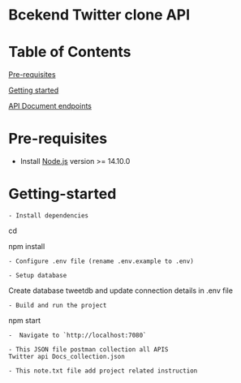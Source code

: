 # Bcekend Twitter clone API

# Table of Contents
[Pre-requisites](#Pre-requisites)

[Getting started](#Getting-started)

[API Document endpoints](#API-endpoints)

# Pre-requisites
- Install [Node.js](https://nodejs.org/en/) version >= 14.10.0

# Getting-started
```
- Install dependencies
```
cd <project-name>

npm install
```
- Configure .env file (rename .env.example to .env)

- Setup database
```
Create database tweetdb and update connection details in .env file
```
- Build and run the project
```
npm start
```
-  Navigate to `http://localhost:7080`

- This JSON file postman collection all APIS
Twitter api Docs_collection.json

- This note.txt file add project related instruction